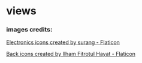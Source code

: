 # views

### images credits:

[Electronics icons created by surang - Flaticon](https://www.flaticon.com/free-icons/electronics)

[Back icons created by Ilham Fitrotul Hayat - Flaticon](https://www.flaticon.com/free-icons/back)